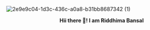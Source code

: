 ![2e9e9c04-1d3c-436c-a0a8-b31bb8687342 (1)](https://github.com/user-attachments/assets/32d101d0-42d9-495a-a70b-de104d8a90f3)

<p align="center" style="font-weight: bold;">
  Hii there 👋! I am Riddhima Bansal
</p>



<!--
**riddhima109/riddhima109** is a ✨ _special_ ✨ repository because its `README.md` (this file) appears on your GitHub profile.

Here are some ideas to get you started:

- 🔭 I’m currently working on ...
- 🌱 I’m currently learning ...
- 👯 I’m looking to collaborate on ...
- 🤔 I’m looking for help with ...
- 💬 Ask me about ...
- 📫 How to reach me: ...
- 😄 Pronouns: ...
- ⚡ Fun fact: ...
-->
